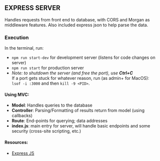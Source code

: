 ## EXPRESS SERVER
Handles requests from front end to database, with CORS and Morgan as middleware features. Also included express json to help parse the data. 

### Execution
In the terminal, run:
- `npm run start-dev` for development server (listens for code changes on server)
- `npm run start` for production server
- *Note: to shutdown the server (and free the port), use **Ctrl+C***  
If a port gets stuck for whatever reason, run (as admin+ for MacOS): `lsof -i :3000` and then `kill -9 <PID>`.

#### Using MVC:
  - **Model**: Handles queries to the database
  - **Controller**: Parsing/Formatting of results return from model (using callbacks)
  - **Route**: End-points for querying; data addresses
  - **index.js**: main entry for server, will handle basic endpoints and some security (cross-site scripting, etc.) 

#### Resources:
- [Express JS](https://expressjs.com/)